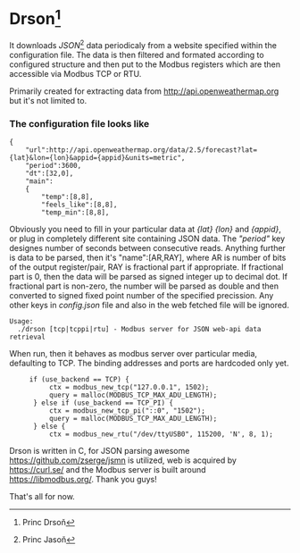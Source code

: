 # **Drson**[^1]

It downloads *JSON*[^2] data periodicaly from a website specified within the configuration file.
The data is then filtered and formated according to configured structure and then put to the Modbus registers which are then accessible via Modbus TCP or RTU.

[^1]: Princ Drsoň
[^2]: Princ Jasoň

Primarily created for extracting data from http://api.openweathermap.org but it's not limited to.

### The configuration file looks like
```
{
    "url":http://api.openweathermap.org/data/2.5/forecast?lat={lat}&lon={lon}&appid={appid}&units=metric",
    "period":3600,
    "dt":[32,0],
    "main":
    {
        "temp":[8,8],
        "feels_like":[8,8],
        "temp_min":[8,8],
```

Obviously you need to fill in your particular data at *{lat}* *{lon}* and *{appid}*, or plug in completely different site containing JSON data.
The *"period"* key designes number of seconds between consecutive reads.
Anything further is data to be parsed, then it's "name":[AR,RAY], where AR is number of bits of the output register/pair, RAY is fractional part if appropriate.
If fractional part is 0, then the data will be parsed as signed integer up to decimal dot. If fractional part is non-zero, the number will be parsed as double and then converted to
signed fixed point number of the specified precission.
Any other keys in *config.json* file and also in the web fetched file will be ignored.

```
Usage:
  ./drson [tcp|tcppi|rtu] - Modbus server for JSON web-api data retrieval
```
When run, then it behaves as modbus server over particular media, defaulting to TCP.
The binding addresses and ports are hardcoded only yet.
```
     if (use_backend == TCP) {
          ctx = modbus_new_tcp("127.0.0.1", 1502);
          query = malloc(MODBUS_TCP_MAX_ADU_LENGTH);
      } else if (use_backend == TCP_PI) {
          ctx = modbus_new_tcp_pi("::0", "1502");
          query = malloc(MODBUS_TCP_MAX_ADU_LENGTH);
      } else {
          ctx = modbus_new_rtu("/dev/ttyUSB0", 115200, 'N', 8, 1);
```

Drson is written in C, for JSON parsing awesome https://github.com/zserge/jsmn is utilized, web is acquired by https://curl.se/ and the Modbus server is built around https://libmodbus.org/. Thank you guys!

That's all for now.